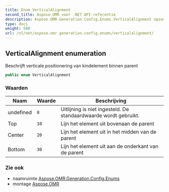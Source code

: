 ```yaml
---
title: Enum VerticalAlignment
second_title: Aspose.OMR voor .NET API-referentie
description: Aspose.OMR.Generation.Config.Enums.VerticalAlignment opsomming. Beschrijft verticale positionering van kindelement binnen parent
type: docs
weight: 580
url: /nl/net/aspose.omr.generation.config.enums/verticalalignment/
---
```

## VerticalAlignment enumeration

Beschrijft verticale positionering van kindelement binnen parent

```csharp
public enum VerticalAlignment
```

### Waarden

| Naam | Waarde | Beschrijving |
| --- | --- | --- |
| undefined | `0` | Uitlijning is niet ingesteld. De standaardwaarde wordt gebruikt. |
| Top | `10` | Lijn het element uit bovenaan de parent |
| Center | `20` | Lijn het element uit in het midden van de parent |
| Bottom | `30` | Lijn het element uit aan de onderkant van de parent |

### Zie ook

* naamruimte [Aspose.OMR.Generation.Config.Enums](../../aspose.omr.generation.config.enums/)
* montage [Aspose.OMR](../../)


